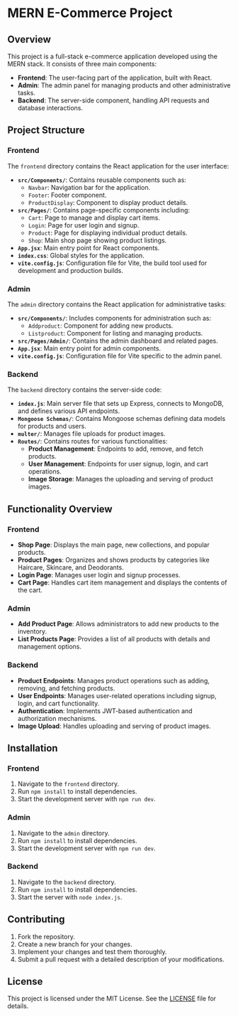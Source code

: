 # MERN E-Commerce Project

## Overview

This project is a full-stack e-commerce application developed using the MERN stack. It consists of three main components:

- **Frontend**: The user-facing part of the application, built with React.
- **Admin**: The admin panel for managing products and other administrative tasks.
- **Backend**: The server-side component, handling API requests and database interactions.

## Project Structure

### Frontend

The `frontend` directory contains the React application for the user interface:

- **`src/Components/`**: Contains reusable components such as:
  - `Navbar`: Navigation bar for the application.
  - `Footer`: Footer component.
  - `ProductDisplay`: Component to display product details.
- **`src/Pages/`**: Contains page-specific components including:
  - `Cart`: Page to manage and display cart items.
  - `Login`: Page for user login and signup.
  - `Product`: Page for displaying individual product details.
  - `Shop`: Main shop page showing product listings.
- **`App.jsx`**: Main entry point for React components.
- **`index.css`**: Global styles for the application.
- **`vite.config.js`**: Configuration file for Vite, the build tool used for development and production builds.

### Admin

The `admin` directory contains the React application for administrative tasks:

- **`src/Components/`**: Includes components for administration such as:
  - `Addproduct`: Component for adding new products.
  - `Listproduct`: Component for listing and managing products.
- **`src/Pages/Admin/`**: Contains the admin dashboard and related pages.
- **`App.jsx`**: Main entry point for admin components.
- **`vite.config.js`**: Configuration file for Vite specific to the admin panel.

### Backend

The `backend` directory contains the server-side code:

- **`index.js`**: Main server file that sets up Express, connects to MongoDB, and defines various API endpoints.
- **`Mongoose Schemas/`**: Contains Mongoose schemas defining data models for products and users.
- **`multer/`**: Manages file uploads for product images.
- **`Routes/`**: Contains routes for various functionalities:
  - **Product Management**: Endpoints to add, remove, and fetch products.
  - **User Management**: Endpoints for user signup, login, and cart operations.
  - **Image Storage**: Manages the uploading and serving of product images.

## Functionality Overview

### Frontend

- **Shop Page**: Displays the main page, new collections, and popular products.
- **Product Pages**: Organizes and shows products by categories like Haircare, Skincare, and Deodorants.
- **Login Page**: Manages user login and signup processes.
- **Cart Page**: Handles cart item management and displays the contents of the cart.

### Admin

- **Add Product Page**: Allows administrators to add new products to the inventory.
- **List Products Page**: Provides a list of all products with details and management options.

### Backend

- **Product Endpoints**: Manages product operations such as adding, removing, and fetching products.
- **User Endpoints**: Manages user-related operations including signup, login, and cart functionality.
- **Authentication**: Implements JWT-based authentication and authorization mechanisms.
- **Image Upload**: Handles uploading and serving of product images.

## Installation

### Frontend

1. Navigate to the `frontend` directory.
2. Run `npm install` to install dependencies.
3. Start the development server with `npm run dev`.

### Admin

1. Navigate to the `admin` directory.
2. Run `npm install` to install dependencies.
3. Start the development server with `npm run dev`.

### Backend

1. Navigate to the `backend` directory.
2. Run `npm install` to install dependencies.
3. Start the server with `node index.js`.

## Contributing

1. Fork the repository.
2. Create a new branch for your changes.
3. Implement your changes and test them thoroughly.
4. Submit a pull request with a detailed description of your modifications.

## License

This project is licensed under the MIT License. See the [LICENSE](LICENSE) file for details.


